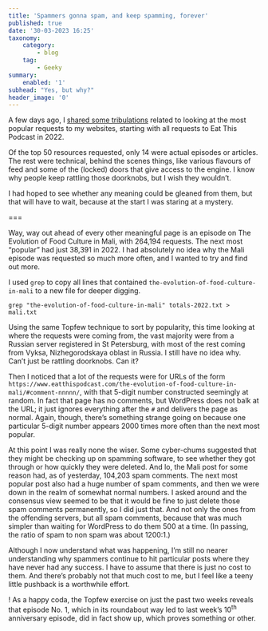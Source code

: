 ```yaml
---
title: 'Spammers gonna spam, and keep spamming, forever'
published: true
date: '30-03-2023 16:25'
taxonomy:
    category:
        - blog
    tag:
        - Geeky
summary:
    enabled: '1'
subhead: "Yes, but why?"
header_image: '0'
---
```


A few days ago, I [shared some tribulations](https://www.jeremycherfas.net/blog/tracking-an-illegal-byte-sequence) related to looking at the most popular requests to my websites, starting with all requests to Eat This Podcast in 2022.

Of the top 50 resources requested, only 14 were actual  episodes or articles. The rest were technical, behind the scenes things, like various flavours of feed and some of the (locked) doors that give access to the engine. I know why people keep rattling those doorknobs, but I wish they wouldn’t.

I had hoped to see whether any meaning could be gleaned from them, but that will have to wait, because at the start I was staring at a mystery.

===

Way, way out ahead of every other meaningful page is an episode on The Evolution of Food Culture in Mali, with 264,194 requests. The next most “popular” had just 38,391 in 2022. I had absolutely no idea why the Mali episode was requested so much more often, and I wanted to try and find out more.

I used `grep` to copy all lines that contained `the-evolution-of-food-culture-in-mali` to a new file for deeper digging.

`grep "the-evolution-of-food-culture-in-mali" totals-2022.txt > mali.txt`

Using the same Topfew technique to sort by popularity, this time looking at where the requests were coming from, the vast majority were from a Russian server registered in St Petersburg, with most of the rest coming from Vyksa, Nizhegorodskaya oblast in Russia. I still have no idea why. Can’t just be rattling doorknobs. Can it?

Then I noticed that a lot of the requests were for URLs of the form `https://www.eatthispodcast.com/the-evolution-of-food-culture-in-mali/#comment-nnnnn/`, with that 5-digit number constructed seemingly at random. In fact that page has no comments, but WordPress does not balk at the URL; it just ignores everything after the `#` and delivers the page as normal. Again, though, there’s something strange going on because one particular 5-digit number appears 2000 times more often than the next most popular.

At this point I was really none the wiser. Some cyber-chums suggested that they might be checking up on spamming software, to see whether they got through or how quickly they were deleted. And lo, the Mali post for some reason had, as of yesterday, 104,203 spam comments. The next most popular post also had a huge number of spam comments, and then we were down in the realm of somewhat normal numbers. I asked around and the consensus view seemed to be that it would be fine to just delete those spam comments permanently, so I did just that. And not only the ones from the offending servers, but all spam comments, because that was much simpler than waiting for WordPress to do them 500 at a time. (In passing, the ratio of spam to non spam was about 1200:1.)

Although I now understand what was happening, I’m still no nearer understanding why spammers continue to hit particular posts  where they have never had any success. I have to assume that there is just no cost to them. And there’s probably not that much cost to me, but I feel like a teeny little pushback is a worthwhile effort.

! As a happy coda, the Topfew exercise on just the past two weeks reveals that episode No. 1, which in its roundabout way led to last week’s 10<sup>th</sup> anniversary episode, did in fact show up, which proves something or other.

